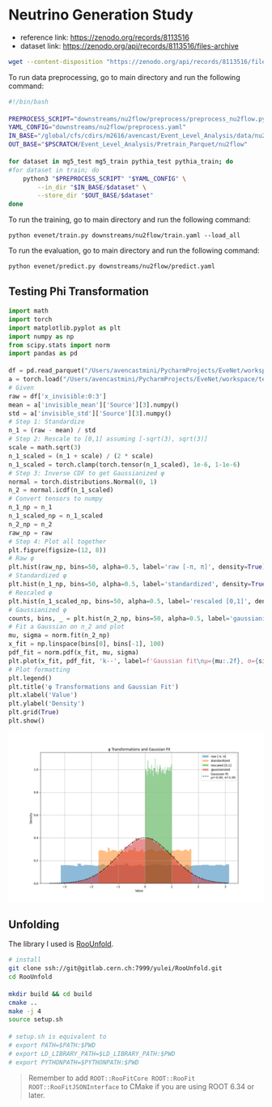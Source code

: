# Neutrino Generation Study

- reference link: https://zenodo.org/records/8113516
- dataset link: https://zenodo.org/api/records/8113516/files-archive

```bash
wget --content-disposition "https://zenodo.org/api/records/8113516/files-archive"
```

To run data preprocessing, go to main directory and run the following command:

```bash
#!/bin/bash

PREPROCESS_SCRIPT="downstreams/nu2flow/preprocess/preprocess_nu2flow.py"
YAML_CONFIG="downstreams/nu2flow/preprocess.yaml"
IN_BASE="/global/cfs/cdirs/m2616/avencast/Event_Level_Analysis/data/nu2flow"
OUT_BASE="$PSCRATCH/Event_Level_Analysis/Pretrain_Parquet/nu2flow"

for dataset in mg5_test mg5_train pythia_test pythia_train; do
#for dataset in train; do
    python3 "$PREPROCESS_SCRIPT" "$YAML_CONFIG" \
        --in_dir "$IN_BASE/$dataset" \
        --store_dir "$OUT_BASE/$dataset"
done
```


To run the training, go to main directory and run the following command:
```
python evenet/train.py downstreams/nu2flow/train.yaml --load_all
```

To run the evaluation, go to main directory and run the following command:
```
python evenet/predict.py downstreams/nu2flow/predict.yaml
```

## Testing Phi Transformation

```python
import math
import torch
import matplotlib.pyplot as plt
import numpy as np
from scipy.stats import norm
import pandas as pd

df = pd.read_parquet("/Users/avencastmini/PycharmProjects/EveNet/workspace/test_data/SPANet.store.nu2flow/data_nu2flow.parquet")
a = torch.load("/Users/avencastmini/PycharmProjects/EveNet/workspace/test_data/SPANet.store.nu2flow/normalization.pt")
# Given
raw = df['x_invisible:0:3']
mean = a['invisible_mean']['Source'][3].numpy()
std = a['invisible_std']['Source'][3].numpy()
# Step 1: Standardize
n_1 = (raw - mean) / std
# Step 2: Rescale to [0,1] assuming [-sqrt(3), sqrt(3)]
scale = math.sqrt(3)
n_1_scaled = (n_1 + scale) / (2 * scale)
n_1_scaled = torch.clamp(torch.tensor(n_1_scaled), 1e-6, 1-1e-6)
# Step 3: Inverse CDF to get Gaussianized φ
normal = torch.distributions.Normal(0, 1)
n_2 = normal.icdf(n_1_scaled)
# Convert tensors to numpy
n_1_np = n_1
n_1_scaled_np = n_1_scaled
n_2_np = n_2
raw_np = raw
# Step 4: Plot all together
plt.figure(figsize=(12, 8))
# Raw φ
plt.hist(raw_np, bins=50, alpha=0.5, label='raw [-π, π]', density=True)
# Standardized φ
plt.hist(n_1_np, bins=50, alpha=0.5, label='standardized', density=True)
# Rescaled φ
plt.hist(n_1_scaled_np, bins=50, alpha=0.5, label='rescaled [0,1]', density=True)
# Gaussianized φ
counts, bins, _ = plt.hist(n_2_np, bins=50, alpha=0.5, label='gaussianized', density=True)
# Fit a Gaussian on n_2 and plot
mu, sigma = norm.fit(n_2_np)
x_fit = np.linspace(bins[0], bins[-1], 100)
pdf_fit = norm.pdf(x_fit, mu, sigma)
plt.plot(x_fit, pdf_fit, 'k--', label=f'Gaussian fit\nμ={mu:.2f}, σ={sigma:.2f}')
# Plot formatting
plt.legend()
plt.title('φ Transformations and Gaussian Fit')
plt.xlabel('Value')
plt.ylabel('Density')
plt.grid(True)
plt.show()
```
![phi_test](aux/phi_test.png)



## Unfolding 

The library I used is [RooUnfold](https://gitlab.cern.ch/RooUnfold/RooUnfold/-/tree/master?ref_type=heads).

```bash
# install
git clone ssh://git@gitlab.cern.ch:7999/yulei/RooUnfold.git
cd RooUnfold

mkdir build && cd build
cmake ..
make -j 4
source setup.sh

# setup.sh is equivalent to
# export PATH=$PATH:$PWD
# export LD_LIBRARY_PATH=$LD_LIBRARY_PATH:$PWD
# export PYTHONPATH=$PYTHONPATH:$PWD
```

> Remember to add `ROOT::RooFitCore ROOT::RooFit ROOT::RooFitJSONInterface` to CMake if you are using ROOT 6.34 or later. 

